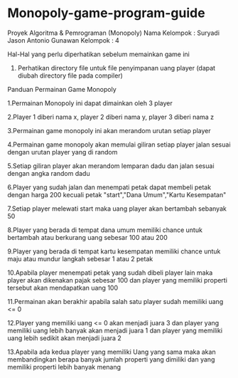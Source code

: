 # Monopoly-game-program-guide

Proyek Algoritma & Pemrograman (Monopoly)
Nama Kelompok : Suryadi
                Jason Antonio Gunawan
Kelompok : 4

Hal-Hal yang perlu diperhatikan sebelum memainkan game ini 
1. Perhatikan directory file untuk file penyimpanan uang player (dapat diubah directory file pada compiler)

Panduan Permainan Game Monopoly

1.Permainan Monopoly ini dapat dimainkan oleh 3 player

2.Player 1 diberi nama x, player 2 diberi nama y, player 3 diberi nama z

3.Permainan game monopoly ini akan merandom urutan setiap player

4.Permainan game monopoly akan memulai giliran setiap player jalan sesuai dengan urutan player yang di random

5.Setiap giliran player akan merandom lemparan dadu dan jalan sesuai dengan angka random dadu

6.Player yang sudah jalan dan menempati petak dapat membeli petak dengan harga 200 kecuali petak "start","Dana Umum","Kartu Kesempatan"

7.Setiap player melewati start maka uang player akan bertambah sebanyak 50

8.Player yang berada di tempat dana umum memiliki chance untuk bertambah atau berkurang uang sebesar 100 atau 200

9.Player yang berada di tempat kartu kesempatan memiliki chance untuk maju atau mundur langkah sebesar 1 atau 2 petak

10.Apabila player menempati petak yang sudah dibeli player lain maka player akan dikenakan pajak sebesar 100 dan player yang memiliki        properti tersebut akan mendapatkan uang 100

11.Permainan akan berakhir apabila salah satu player sudah memiliki uang <= 0

12.Player yang memiliki uang <= 0 akan menjadi juara 3 dan player yang memiliki uang lebih banyak akan menjadi juara 1 dan player yang        memiliki uang lebih sedikit akan menjadi juara 2

13.Apabila ada kedua player yang memiliki Uang yang sama maka akan membandingkan berapa banyak jumlah properti yang dimiliki dan yang        memiliki properti lebih banyak menang
